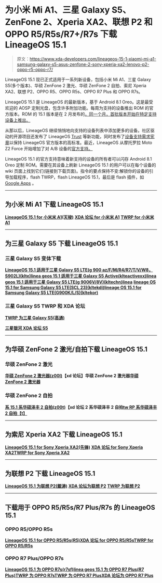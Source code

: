 # 为小米 Mi A1、三星 Galaxy S5、ZenFone 2、Xperia XA2、联想 P2 和 OPPO R5/R5s/R7+/R7s 下载 LineageOS 15.1

> 原文：<https://www.xda-developers.com/lineageos-15-1-xiaomi-mi-a1-samsung-galaxy-s5-asus-zenfone-2-sony-xperia-xa2-lenovo-p2-oppo-r5-oppo-r7/>

LineageOS 15.1 现已正式适用于一系列新设备，包括小米 Mi A1、三星 Galaxy S5(多个版本)、华硕 ZenFone 2 激光、华硕 ZenFone 2 自拍、索尼 Xperia XA2、联想 P2、OPPO R5、OPPO R5s、OPPO R7 Plus 和 OPPO R7s。

LineageOS 15.1 是 LineageOS 的最新版本，基于 Android 8.1 Oreo。这是最受欢迎的 AOSP 定制光盘，包含许多附加功能。每周为支持的设备推出 ROM 的官方版本。ROM 的 15.1 版本是在 2 月发布的[，同一个月，首批版本开始在特定支持设备上推出。](https://www.xda-developers.com/lineageos-15-android-oreo-officially-announced/)

从那以后，LineageOS 继续悄悄地向支持的设备列表中添加更多的设备。社区驱动的开源项目还发布了 LineageOS [Trust](https://www.xda-developers.com/lineageos-trust-centralized-interface-security-privacy/) 等新功能，同时发布了[设备支持需求宪章](https://www.xda-developers.com/lineageos-device-support-requirements-charter/)以保持 LineageOS 官方版本的高标准。最近，LineageOS 从摩托罗拉 Moto Z2 Force 开始增加了对 A/B 设备的[官方支持。](https://www.xda-developers.com/lineageos-15-1-supports-a-b-devices-moto-z2-force/)

LineageOS 15.1 的官方支持意味着新支持的设备的所有者可以闪存 Android 8.1 Oreo 定制 ROM。需要在其设备上刷新 LineageOS 15.1 的用户可以在每个设备的 wiki 页面上找到它们(链接到下载页面)。指令的要点保持不变:解锁你的设备的引导加载程序，flash TWRP，flash LineageOS 15.1，最后是 flash 插件，如 [Google Apps](https://www.xda-developers.com/gapps-package-recommended-rom-developer/) 。

* * *

## 为小米 Mi A1 下载 LineageOS 15.1

[**LineageOS 15.1 for 小米米 A1(天梭)**](https://download.lineageos.org/tissot) [**XDA 论坛 for 小米米 A1**](https://forum.xda-developers.com/mi-a1) [**TWRP for 小米米 A1**](https://forum.xda-developers.com/mi-a1/development/recovery-twrp-3-1-1-0-touch-recovery-t3688472)

* * *

## 为三星 Galaxy S5 下载 LineageOS 15.1

### 三星 Galaxy S5 变体下载

[**LineageOS 15.1 适用于三星 Galaxy S5 LTE(g 900 az/F/M/R4/R7/T/V/W8，S902L)(klte)**](https://download.lineageos.org/klte)[**linea geos 15.1 适用于三星 Galaxy S5 Active(klteactivexx)**](https://download.lineageos.org/klteactivexx)[**linea geos 15.1 适用于三星 Galaxy S5 LTE(g 9006V/8V)(kltechn)**](https://download.lineageos.org/kltechn)[**linea**](https://download.lineageos.org/kltechnduo) [**lineage OS 15.1 for Samsung Galaxy S5 LTE(SCL 23)(kltekdi)**](https://download.lineageos.org/kltekdi)[**lineage OS 15.1 for Samsung Galaxy S5 LTE(G900K/L/S)(kltekor)**](https://download.lineageos.org/kltekor)

### 三星 Galaxy S5 TWRP 和 XDA 论坛

[**TWRP 为三星 Galaxy S5(高通)**](https://twrp.me/samsung/samsunggalaxys5qualcomm.html)

[**三星银河 XDA 论坛 S5**](https://forum.xda-developers.com/galaxy-s5)

* * *

## 为华硕 ZenFone 2 激光/自拍下载 LineageOS 15.1

### 华硕 ZenFone 2 激光

[**华硕 ZenFone 2 激光器(z00l)**](https://download.lineageos.org/Z00L)**【xd 论坛】华硕 ZenFone 2 激光器**[**华硕 ZenFone 2 激光器**](https://forum.xda-developers.com/zenfone-2-laser/orig-development/recovery-twrp-3-0-0-0-touch-recovery-t3317513)

### 华硕 ZenFone 2 自拍

[**系 15.1 系华硕泽丰 2 自拍(z00t)**](https://download.lineageos.org/Z00T)**【xd 论坛 2 系华硕泽丰 2 自拍**[**tw RP 系华硕泽丰 2 自拍【t】**](https://forum.xda-developers.com/zenfone-2-laser/orig-development/recovery-twrp-3-0-0-0-touch-recovery-t3317513)

* * *

## 为索尼 Xperia XA2 下载 LineageOS 15.1

[**LineageOS 15.1 for Sony Xperia XA2(先锋)**](https://download.lineageos.org/pioneer) [**XDA 论坛 for Sony Xperia XA2**](https://forum.xda-developers.com/xperia-xa2)[**TWRP for Sony Xperia XA2**](https://forum.xda-developers.com/xperia-xa2/development/recovery-twrp-3-2-1-0-touch-recovery-t3774193)

* * *

## 为联想 P2 下载 LineageOS 15.1

[**LineageOS 15.1 为联想 P2(鲲涛)**](https://download.lineageos.org/kuntao) [**XDA 论坛为联想 P2**](https://forum.xda-developers.com/lenovo-p2) [**TWRP 为联想 P2**](https://wiki.lineageos.org/devices/kuntao/install#installing-a-custom-recovery-using-fastboot)

* * *

## 下载用于 OPPO R5/R5s/R7 Plus/R7s 的 LineageOS 15.1

### OPPO R5/OPPO R5s

[**LineageOS 15.1 for OPPO R5/R5s(R5)**](https://download.lineageos.org/r5)[**XDA 论坛 for OPPO R5/R5s**](https://forum.xda-developers.com/oppo-r5)[**TWRP for OPPO R5/R5s**](https://wiki.lineageos.org/devices/r5/install)

### OPPO R7 Plus/OPPO R7s

[**LineageOS 15.1 为 OPPO R7s(r7sf)**](https://download.lineageos.org/r7sf)[**linea geos 15.1 为 OPPO R7 Plus(R7 Plus)**](https://download.lineageos.org/r7plus)[**TWRP 为 OPPO R7s**](https://wiki.lineageos.org/devices/r7sf/install)[**TWRP 为 OPPO R7 Plus**](https://wiki.lineageos.org/devices/r7plus/install)[**XDA 论坛为 OPPO R7 Plus**](https://forum.xda-developers.com/r7-plus)